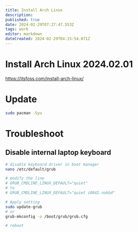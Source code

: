 ```yaml
---
title: Install Arch Linux
description: 
published: true
date: 2024-02-29T07:27:47.553Z
tags: work
editor: markdown
dateCreated: 2024-02-29T04:15:54.071Z
---
```


# Install Arch Linux 2024.02.01

https://itsfoss.com/install-arch-linux/

# Update

```bash
sudo pacman -Syu
```

# Troubleshoot

## Disable internal laptop keyboard

```bash
# disable keyboard driver in boot manager
nano /etc/default/grub

# modify the line
# GRUB_CMDLINE_LINUX_DEFAULT="quiet"
# to
# GRUB_CMDLINE_LINUX_DEFAULT="quiet i8042.nokbd"

# Apply setting
sudo update-grub
# or
grub-mkconfig -o /boot/grub/grub.cfg

# reboot
```
